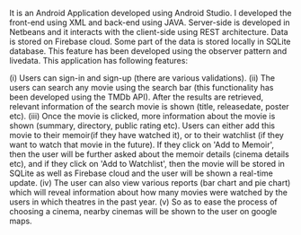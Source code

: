 
It is an Android Application developed using Android Studio. I developed the front-end using XML and back-end using JAVA. Server-side is developed in Netbeans and it interacts with the client-side using REST architecture. Data is stored on Firebase cloud. Some part of the data is stored locally in SQLite database. This feature has been developed using the observer pattern and livedata. This application has following features:

(i) Users can sign-in and sign-up (there are various validations).
(ii) The users can search any movie using the search bar (this functionality has been developed using the TMDb API). After the results are retrieved, relevant information of the search movie is shown (title, releasedate, poster etc).
(iii) Once the movie is clicked, more information about the movie is shown (summary, directory, public rating etc). Users can either add this movie to their memoir(if they have watched it), or to their watchlist (if they want to watch that movie in the future). If they click on 'Add to Memoir', then the user will be further asked about the memoir details (cinema details etc), and if they click on 'Add to Watchlist', then the movie will be stored in SQLite as well as Firebase cloud and the user will be shown a real-time update.
(iv) The user can also view various reports (bar chart and pie chart) which will reveal information about how many movies were watched by the users in which theatres in the past year.
(v) So as to ease the process of choosing a cinema, nearby cinemas will be shown to the user on google maps.

